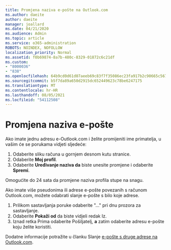```yaml
---
title: Promjena naziva e-pošte na Outlook.com
ms.author: daeite
author: daeite
manager: joallard
ms.date: 04/21/2020
ms.audience: Admin
ms.topic: article
ms.service: o365-administration
ROBOTS: NOINDEX, NOFOLLOW
localization_priority: Normal
ms.assetid: f0b69874-8a7b-480c-8329-01872c6c21df
ms.custom:
- "8000036"
- "838"
ms.openlocfilehash: 64b9cd0d61d07aeeb69c83f7f35086ec23fa917b2c90665c567245fe4915abe1
ms.sourcegitcommit: b5f7da89a650d2915dc652449623c78be6247175
ms.translationtype: MT
ms.contentlocale: hr-HR
ms.lasthandoff: 08/05/2021
ms.locfileid: "54112508"
---
```

# <a name="change-your-email-name"></a>Promjena naziva e-pošte

Ako imate jednu adresu e-Outlook.com i želite promijeniti ime primatelja, u vašim će se porukama vidjeti sljedeće:
  
1. Odaberite sliku računa u gornjem desnom kutu stranice.
2. Odaberite **Moj profil**.
3. Odaberite **Uređivanje naziva da** biste unesite promjene i odaberite **Spremi**.

Omogućite do 24 sata da promjene naziva profila stupe na snagu.
  
Ako imate više pseudonima ili adrese e-pošte povezanih s računom Outlook.com, možete odabrati slanje e-pošte s bilo koje adrese.
  
1. Prilikom sastavljanja poruke odaberite "..." pri dnu prozora za sastavljanje.
1. Odaberite **Pokaži od** da biste vidjeli redak Iz.
1. Iznad retka Prima odaberite Pošiljatelj, **a** zatim odaberite adresu e-pošte koju želite koristiti.

Dodatne informacije potražite u članku Slanje [e-pošte s druge adrese na Outlook.com](https://support.office.com/article/ccba89cb-141c-4a36-8c56-6d16a8556d2e?wt.mc_id=Office_Outlook_com_Alchemy).
